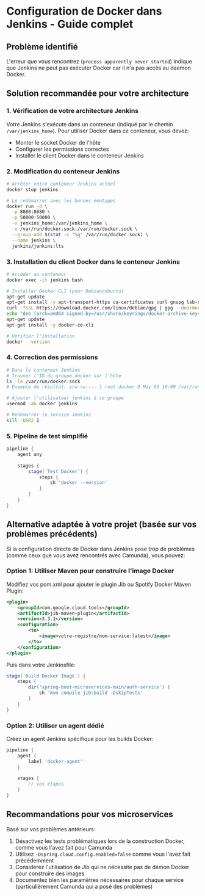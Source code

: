 # Configuration de Docker dans Jenkins - Guide complet

## Problème identifié
L'erreur que vous rencontrez (`process apparently never started`) indique que Jenkins ne peut pas exécuter Docker car il n'a pas accès au daemon Docker.

## Solution recommandée pour votre architecture

### 1. Vérification de votre architecture Jenkins

Votre Jenkins s'exécute dans un conteneur (indiqué par le chemin `/var/jenkins_home`). Pour utiliser Docker dans ce conteneur, vous devez:

- Monter le socket Docker de l'hôte
- Configurer les permissions correctes
- Installer le client Docker dans le conteneur Jenkins

### 2. Modification du conteneur Jenkins

```bash
# Arrêter votre conteneur Jenkins actuel
docker stop jenkins

# Le redémarrer avec les bonnes montages
docker run -d \
  -p 8080:8080 \
  -p 50000:50000 \
  -v jenkins_home:/var/jenkins_home \
  -v /var/run/docker.sock:/var/run/docker.sock \
  --group-add $(stat -c '%g' /var/run/docker.sock) \
  --name jenkins \
  jenkins/jenkins:lts
```

### 3. Installation du client Docker dans le conteneur Jenkins

```bash
# Accéder au conteneur
docker exec -it jenkins bash

# Installer Docker CLI (pour Debian/Ubuntu)
apt-get update
apt-get install -y apt-transport-https ca-certificates curl gnupg lsb-release
curl -fsSL https://download.docker.com/linux/debian/gpg | gpg --dearmor -o /usr/share/keyrings/docker-archive-keyring.gpg
echo "deb [arch=amd64 signed-by=/usr/share/keyrings/docker-archive-keyring.gpg] https://download.docker.com/linux/debian $(lsb_release -cs) stable" > /etc/apt/sources.list.d/docker.list
apt-get update
apt-get install -y docker-ce-cli

# Vérifier l'installation
docker --version
```

### 4. Correction des permissions

```bash
# Dans le conteneur Jenkins
# Trouver l'ID du groupe docker sur l'hôte
ls -la /var/run/docker.sock
# Exemple de résultat: srw-rw---- 1 root docker 0 May 03 10:00 /var/run/docker.sock

# Ajouter l'utilisateur jenkins à ce groupe
usermod -aG docker jenkins

# Redémarrer le service Jenkins
kill -USR2 1
```

### 5. Pipeline de test simplifié

```groovy
pipeline {
    agent any
    
    stages {
        stage('Test Docker') {
            steps {
                sh 'docker --version'
            }
        }
    }
}
```

## Alternative adaptée à votre projet (basée sur vos problèmes précédents)

Si la configuration directe de Docker dans Jenkins pose trop de problèmes (comme ceux que vous avez rencontrés avec Camunda), vous pouvez:

### Option 1: Utiliser Maven pour construire l'image Docker

Modifiez vos pom.xml pour ajouter le plugin Jib ou Spotify Docker Maven Plugin:

```xml
<plugin>
    <groupId>com.google.cloud.tools</groupId>
    <artifactId>jib-maven-plugin</artifactId>
    <version>3.3.1</version>
    <configuration>
        <to>
            <image>votre-registre/nom-service:latest</image>
        </to>
    </configuration>
</plugin>
```

Puis dans votre Jenkinsfile:

```groovy
stage('Build Docker Image') {
    steps {
        dir('spring-boot-microservices-main/auth-service') {
            sh 'mvn compile jib:build -DskipTests'
        }
    }
}
```

### Option 2: Utiliser un agent dédié

Créez un agent Jenkins spécifique pour les builds Docker:

```groovy
pipeline {
    agent {
        label 'docker-agent'
    }
    
    stages {
        // vos étapes
    }
}
```

## Recommandations pour vos microservices

Basé sur vos problèmes antérieurs:

1. Désactivez les tests problématiques lors de la construction Docker, comme vous l'avez fait pour Camunda
2. Utilisez `-Dspring.cloud.config.enabled=false` comme vous l'avez fait précédemment
3. Considérez l'utilisation de Jib qui ne nécessite pas de démon Docker pour construire des images
4. Documentez bien les paramètres nécessaires pour chaque service (particulièrement Camunda qui a posé des problèmes)
